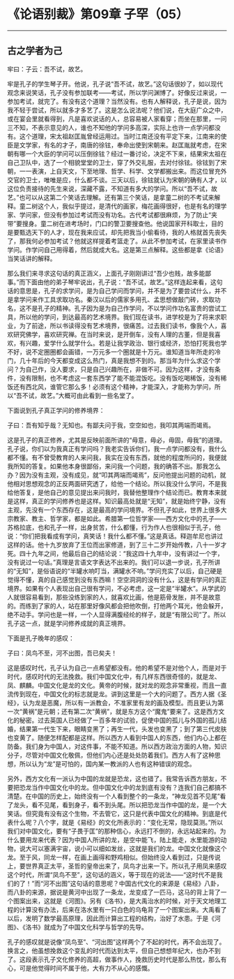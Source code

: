 # 《论语别裁》第09章 子罕（05）

------

## 古之学者为己

牢曰：子云：吾不试，故艺。

牢是孔子的学生琴子开。他说，孔子说“吾不试，故艺。”这句话很妙了，如以现代观念来说笑话，孔子没有参加联考——考试，所以学问渊博了。好像反过来说，一参加考试，就完了。有没有这个道理？当然没有。也有人解释说，孔子是说，因为我不轻于尝试，所以就多才多艺了。这是怎么说法呢？他们说，在大庭广众之中，或在宴会里就看得到，凡是喜欢说话的人，总容易被人家看穿；而坐在那里，一问三不知，不表示意见的人，谁也不知他的学问多高深，实际上也许一点学问都没有。这个道理，宋太祖赵匡胤曾经运用过。当时江南还没有平定下来，江南来的使臣是文学家，有名的才子，南唐的徐铉，奉命出使到宋朝来。赵匡胤就考虑，在宋朝有哪一个大臣的学问可以压倒徐铉？经过一番讨论，决定不下来，结果宋太祖在自己卫队中，选了一个相貌堂堂的卫士，穿了外交礼服，去对付徐铉。徐铉到了宋朝，一一表演，上自天文，下至地理、哲学、科学、文学都搬出来。而这位冒充外交官的卫士，唯唯是应，什么都不谈。三天以后，徐铉就认为宋朝的确有人才，以这位负责接待的先生来说，深藏不露，不知道有多大的学问。所以“吾不试，故艺。”也可以从这第二个笑话去理解。还有第三个笑话，是拿童二树的不考试来解释。童二树这个人，我似乎提过，是清代的画家，梅花画得很好，也是有名的理学家、学问家，但没有参加过考试而没有功名。古代考试都很麻烦，为了防止“夹带”要搜身。童二树在进考场时，门口的警卫要搜查他。他说国家开科取士，目的是要甄选天下的人才，现在我来应试，却先把我当小偷看待，我的人格就首先丧失了，那我何必参加考试？他就这样提着考篮走了。从此不参加考试，在家里读书作学问。作学问自己用得着，然后就成大名。这是第三点解释。这些都是拿《论语》当笑话讲的解释。

那么我们来寻求这句话的真正涵义，上面孔子刚刚讲过“吾少也贱，故多能鄙事。”而下面由他的弟子琴牢说出，孔子说：“吾不试，故艺。”这样连起来看，这句话的意思是，孔子的求学问，是为自己学问而学问，并不是为了要尝试什么，并不是拿学问来作工具求取功名。秦汉以后的儒家多用孔、孟思想做敲门砖，求取功名，这不是孔子的精神。孔子因为是为自己作学问，不以学问作功名富贵的尝试工具，所以他的学问，到达最高的艺术境界。我们现在读书，进学校是为了将来求职业，为了前途，所以书读得没有艺术境界，很痛苦。过去我们读书，像我个人，喜欢研究佛学，喜欢研究禅。在当时来说，是开倒车，没有人理的古董，但是我喜欢，有兴趣，爱学什么就学什么。若是让我学政治、银行或经济，恐怕打死我也学不好，说不定圈圈都会画错，一万元多一个圈就是十万元。谁知道当年所走的冷门，几十年后的今天都变成这么热门，真是我想不到的。那当年为什么求这个学问？为自己作，没人要求，只是自己兴趣所在，非做不可。因为这样，才没有条件，没有限制，也不考虑这一套东西学了能不能混饭吃。没有饭吃喝稀饭，没有稀饭还有西北风，谁管它那么多！必须有这个精神，才能深入，才能称为学问，所以“吾不试，故艺。”大概可由此看到一些名堂了。

下面说到孔子真正学问的修养境界：

子曰：吾有知乎哉？无知也。有鄙夫问于我，空空如也，我叩其两端而竭焉。

这是孔子的真正修养，尤其是反映前面所讲的“毋意，毋必，毋固，毋我”的道理。孔子说，你们以为我真正有学问吗？我老实告诉你们，我一点学问都没有，我什么都不懂。有不曾受教育的人来问我，我实在没有东西，就他的程度所问的，我便就我所知的答复。如果他本身很鄙俗，来问我一个问题，我的确答不出。那我怎么办？因为没有主观，没有成见，就“叩其两端而竭焉”，反问他提出问题的动机，就他相对思想观念的正反两面研究透了，给他一个结论。所以我没什么学问，不是我给他答复，是他自己的意见提出来问我时，我替他整理作个结论而已。教育本来就是这样，真正的学问修养也是这样。知识最高处就是“无知”，就是始终宁静，没有主观，先没有一个东西存在，这是最高的学问境界。不但孔子如此，世界上很多大宗教家、教主、哲学家，都是如此。希腊第一位哲学家——西方文化中的孔子——苏格拉底，也和孔子一样，出身贫苦，什么都懂，行为作人也很相似于孔子，他说：“你们把我看成有学问，真笑话！我什么都不懂。”这是真话。释迦牟尼也讲过这样的话。他十九岁放弃了王位而出家修道，到了三十二岁开始传教，八十一岁才死。四十九年之间，他最后自己的结论说：“我这四十九年中，没有讲过一个字，没有说过一句话。”真理是言语文字表达不出来的。我们可以退一步说，孔子所讲的“无知”，是俗语说的“半罐水响叮当，满罐水不响。”学问充实了以后，自己硬是觉得不懂，真的自己感觉到没有东西嘛！空空洞洞的没有什么，这是有学问的真正境界。如果有个人表现出自己很有学问，不必考虑，这一定是“半罐水”。从学武的人就很容易看到，那些没练到家的人，就喜欢比画，他是筋骨发胀，并不是故意的。而练到了家的人，站在那里好像风都会把他吹倒，打他两个耳光，他会躲开，绝不动手。学问也是一样，一个人显得满腹经纶的样子，就是“有限公司”了。所以孔子这一点，就是学问修养成就的真正境界。

下面是孔子晚年的感叹：

子曰：凤鸟不至，河不出图，吾已矣夫！

这是感叹时代，孔子认为自己一点希望都没有。他的希望不是对他个人，而是对于时代，感叹时代的无法挽救。我们中国文化中，有几样东西很奇怪的，就是龙、凤、麒麟。中国文化是龙的文化。黄帝的时候，就对龙的观念非常重视，而且一直流传到现在，中国文化的标志就是龙。讲到这里是一个大的问题了。西方人据《圣经》，认为龙是恶魔，所以有一派教会，不准家里有龙的画及模型。而且更认为第一次“黄祸”是元朝；还有第二次“黄祸”，就是东方这个“魔鬼”要来了。这是西方文化的秘密。过去英国人已经做了一百多年的试验，促使中国的孤儿与外国的孤儿结婚，结果第一代生下来，眼睛变黑了；再生一代，头发也变黑了；到了第三代皮肤也变黄了。随便怎样配都是这样。所以西方人看到中国人的东西，他们内心上都在防备。我们身为中国人，对这件事，不能不知道。所以西方政治方面的人物，知识分子，尽管对中国文化敬佩，但他们内心还是处处防着我们。西方人有了这种思想，所以认为“龙”是可怕的，国内某一教派的人也有这种错误的观念。

另外，西方文化有一派认为中国的龙就是恐龙，这也错了。我常告诉西方朋友，不要把恐龙当作中国文化中的龙。但中国文化中的龙到底有没有？连我们自己都搞不清楚。在中国的历史上，始终没有一个人看到整个的一条龙，“神龙见首不见尾”看了龙头，看不见尾，看到身子，看不到头尾。所以把恐龙当作中国的龙，是一个大笑话。但究竟有没有这个生物，不去管它，这只是代表中国文化的精神。到底是代表什么呢？八个字，就是《易经》的文化所表示的：“变化无常，隐现莫测。”所以我们对中国文化，要有“子畏于匡”的那种信心，永远打不倒的，永远站起来的。为什么要用龙来代表？因为中国人所讲的龙，是空中能飞，陆上能走，水里能游的动物，说大可以塞满宇宙，说小可以细如发丝，这就是我们的龙。中国文化就像这个龙。至于风，同龙一样，在画上画得和野鸡相似。但始终没人看到过，只是传说上，要世界真正太平，圣哲的皇帝出来了，凤鸟才出来一下。所以孔子用凤来感叹这个时代，所谓“凤鸟不至”，这句话的涵义，等于现在的说法——“这时代不是我们的了！”而“河不出图”这句话的意思呢？中国古代文化的来源是《易经》八卦，而八卦的来源，据说是黄河中出现了一条龙，龙变成了一匹马，这马的背上背了一个图案出来，这就是《河图》。另有《洛书》，是大禹治水的时候，对于天文地理工程的计算没有办法，后来在洛水里有一只白色的乌龟背了一个图案出来。大禹看了以后，发明了数学最高原理，因此而计算出工程的结构，治好了水患。于是《河图》、《洛书》就成为了中国文化科学与哲学的先导。

孔子的感叹就是说像“凤鸟至”、“河出图”这样两个了不起的时代，再不会出现了。换言之，他虽想挽救这个变乱的时代而达到太平，但自己想想年纪大，也办不到了。这段表示孔子文化修养的高超，做事作人，挽救历史时代是那么热忱，那么有心，可是他觉得时间不属于他，大有力不从心的感慨。

